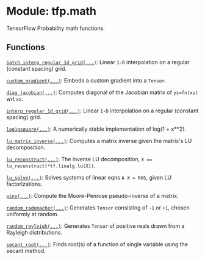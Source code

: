<div itemscope itemtype="http://developers.google.com/ReferenceObject">
<meta itemprop="name" content="tfp.math" />
<meta itemprop="path" content="Stable" />
</div>

# Module: tfp.math

TensorFlow Probability math functions.

## Functions

[`batch_interp_regular_1d_grid(...)`](../tfp/math/batch_interp_regular_1d_grid.md): Linear `1-D` interpolation on a regular (constant spacing) grid.

[`custom_gradient(...)`](../tfp/math/custom_gradient.md): Embeds a custom gradient into a `Tensor`.

[`diag_jacobian(...)`](../tfp/math/diag_jacobian.md): Computes diagonal of the Jacobian matrix of `ys=fn(xs)` wrt `xs`.

[`interp_regular_1d_grid(...)`](../tfp/math/interp_regular_1d_grid.md): Linear `1-D` interpolation on a regular (constant spacing) grid.

[`log1psquare(...)`](../tfp/math/log1psquare.md): A numerically stable implementation of log(1 + x**2).

[`lu_matrix_inverse(...)`](../tfp/math/lu_matrix_inverse.md): Computes a matrix inverse given the matrix's LU decomposition.

[`lu_reconstruct(...)`](../tfp/math/lu_reconstruct.md): The inverse LU decomposition, `X == lu_reconstruct(*tf.linalg.lu(X))`.

[`lu_solve(...)`](../tfp/math/lu_solve.md): Solves systems of linear eqns `A X = RHS`, given LU factorizations.

[`pinv(...)`](../tfp/math/pinv.md): Compute the Moore-Penrose pseudo-inverse of a matrix.

[`random_rademacher(...)`](../tfp/math/random_rademacher.md): Generates `Tensor` consisting of `-1` or `+1`, chosen uniformly at random.

[`random_rayleigh(...)`](../tfp/math/random_rayleigh.md): Generates `Tensor` of positive reals drawn from a Rayleigh distributions.

[`secant_root(...)`](../tfp/math/secant_root.md): Finds root(s) of a function of single variable using the secant method.

